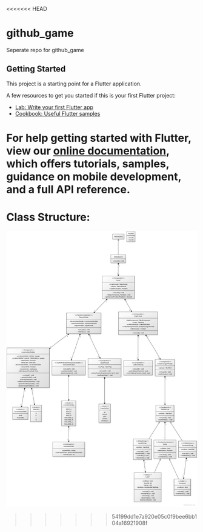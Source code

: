 <<<<<<< HEAD
# github_game

Seperate repo for github_game

## Getting Started

This project is a starting point for a Flutter application.

A few resources to get you started if this is your first Flutter project:

- [Lab: Write your first Flutter app](https://flutter.dev/docs/get-started/codelab)
- [Cookbook: Useful Flutter samples](https://flutter.dev/docs/cookbook)

For help getting started with Flutter, view our
[online documentation](https://flutter.dev/docs), which offers tutorials,
samples, guidance on mobile development, and a full API reference.
=======
# Class Structure:
![alt text](./uml.jpg)
>>>>>>> 54199dd1e7a920e05c0f9bee6bb104a16921908f
